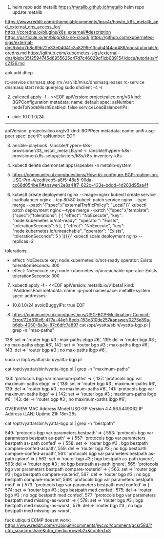 1. helm repo add metallb https://metallb.github.io/metallb
helm repo update metallb

https://www.reddit.com/r/homelab/comments/ipsc4r/howto_k8s_metallb_and_external_dns_access_for/
https://coredns.io/plugins/k8s_external/#description
https://particule.io/en/blog/k8s-no-cloud/
https://github.com/kubernetes-sigs/external-dns/blob/7b8c69b22e33e04041c3a8299e13cab4f44ad486/docs/tutorials/coredns.md
https://github.com/kubernetes-sigs/external-dns/blob/35f2594745d6955625c47d7c46029cf1cb639154/docs/tutorials/rfc2136.md

apk add dhcp

rc-service dnsmasq stop
rm /var/lib/misc/dnsmasq.leases
rc-service dnsmasq start
rndc querylog
sudo dhclient -4 -r

<!-- calicoctl apply -f - <<EOF
apiVersion: projectcalico.org/v3
kind: IPPool
metadata:
  name: external-loadbalancer-pool
spec:
  cidr: 10.0.0.0/24
  blockSize: 32
  ipipMode: Never
  vxlanMode: CrossSubnet
  natOutgoing: true
  nodeSelector: "!all()"
--- -->

2. calicoctl apply -f - <<EOF
apiVersion: projectcalico.org/v3
kind: BGPConfiguration
metadata:
  name: default
spec:
  asNumber: <asn>
  nodeToNodeMeshEnabled: false
  serviceLoadBalancerIPs:
  - cidr: 10.0.1.0/24
---
apiVersion: projectcalico.org/v3
kind: BGPPeer
metadata:
  name: unifi-usg-peer
spec:
  peerIP: <host>
  asNumber: <asn>
EOF

3. ansible-playbook ./ansible/hyperv-k8s-provisioner/33_install_metalLB.yml -i ./ansible/hyperv-k8s-provisioner/k8s-setup/clusters/k8s/k8s-inventory-k8s

4. kubectl delete daemonset.apps/speaker -n metallb-system

5. https://community.ui.com/questions/How-to-configure-BGP-routing-on-USG-Pro-4/ecdfecb5-a8f5-48a5-90da-cc68d054be11#answer/2e8a41f7-622c-433e-bddd-4d283d95aa4f

6. kubectl create deployment nginx --image=nginx
kubectl create service loadbalancer nginx --tcp 80:80
kubectl patch service nginx --type merge --patch '{"spec":{"externalTrafficPolicy": "Local"}}'
kubectl patch deployment nginx --type merge --patch '{"spec":{"template":{"spec":{"tolerations": [
{
  "effect": "NoExecute",
  "key": "node.kubernetes.io/not-ready",
  "operator": "Exists",
  "tolerationSeconds": 5
},
{
  "effect": "NoExecute",
  "key": "node.kubernetes.io/unreachable",
  "operator": "Exists",
  "tolerationSeconds": 5
}
]}}}}'
kubectl scale deployment nginx --replicas=2

tolerations:
  - effect: NoExecute
    key: node.kubernetes.io/not-ready
    operator: Exists
    tolerationSeconds: 300
  - effect: NoExecute
    key: node.kubernetes.io/unreachable
    operator: Exists
    tolerationSeconds: 300

7. kubectl apply -f - <<EOF
apiVersion: metallb.io/v1beta1
kind: IPAddressPool
metadata:
  name: ip-pool
  namespace: metallb-system
spec:
  addresses:
  - 10.0.1.0/24
  avoidBuggyIPs: true
EOF

8. https://community.ui.com/questions/USG-BGP-Multipating-Commit-Error/72d810e6-477a-44ef-8ecb-153c310de257#answer/0275e89a-b6db-4050-8a3e-87c6dfc7a897
cat /opt/vyatta/sbin/vyatta-bgp.pl | grep -n "max-paths"

138:      set => 'router bgp #3 ; max-paths ebgp #6',
139:      del => 'router bgp #3 ; no max-paths ebgp #6',
142:      set => 'router bgp #3 ; max-paths ibgp #6',
143:      del => 'router bgp #3 ; no max-paths ibgp #6',

sudo vi /opt/vyatta/sbin/vyatta-bgp.pl

cat /opt/vyatta/sbin/vyatta-bgp.pl | grep -n "maximum-paths"

133:  'protocols bgp var maximum-paths' => {
137:  'protocols bgp var maximum-paths ebgp' => {
138:      set => 'router bgp #3 ; maximum-paths #6',
139:      del => 'router bgp #3 ; no maximum-paths #6',
141:  'protocols bgp var maximum-paths ibgp' => {
142:      set => 'router bgp #3 ; maximum-paths ibgp #6',
143:      del => 'router bgp #3 ; no maximum-paths ibgp #6',

OVERVIEW
MAC Address	<mac>
Model	USG-3P
Version	4.4.56.5449062
IP Address (LAN)	<host>
Uptime	21h 18m 28s

cat /opt/vyatta/sbin/vyatta-bgp.pl | grep -n "bestpath"

549:  'protocols bgp var parameters bestpath' => {
553:  'protocols bgp var parameters bestpath as-path' => {
557:  'protocols bgp var parameters bestpath as-path confed' => {
558:      set => 'router bgp #3 ; bgp bestpath compare-confed-aspath',
559:      del => 'router bgp #3 ; no bgp bestpath compare-confed-aspath',
561:  'protocols bgp var parameters bestpath as-path ignore' => {
562:      set => 'router bgp #3 ; bgp bestpath as-path ignore',
563:      del => 'router bgp #3 ; no bgp bestpath as-path ignore',
565:  'protocols bgp var parameters bestpath compare-routerid' => {
566:      set => 'router bgp #3 ; bgp bestpath compare-routerid',
567:      del => 'router bgp #3 ; no bgp bestpath compare-routerid',
569:  'protocols bgp var parameters bestpath med' => {
573:  'protocols bgp var parameters bestpath med confed' => {
574:      set => 'router bgp #3 ; bgp bestpath med confed',
575:      del => 'router bgp #3 ; no bgp bestpath med confed',
577:  'protocols bgp var parameters bestpath med missing-as-worst' => {
578:      set => 'router bgp #3 ; bgp bestpath med missing-as-worst',
579:      del => 'router bgp #3 ; no bgp bestpath med missing-as-worst',

fuck ubiquiti ECMP doesnt work: https://www.reddit.com/r/Ubiquiti/comments/jwcvdl/comment/gcsr58d/?utm_source=share&utm_medium=web2x&context=3